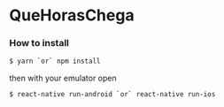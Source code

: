 # QueHorasChega

### How to install

````bash
$ yarn `or` npm install
````
then with your emulator open

````bash
$ react-native run-android `or` react-native run-ios
````

